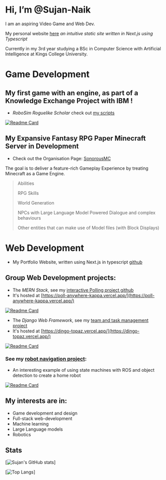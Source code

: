 # Hi, I’m @Sujan-Naik
I am an aspiring Video Game and Web Dev.

My personal website [here](https://sujan-naik.github.io/) *an intuitive static site written in Next.js using Typescript*

Currently in my 3rd year studying a BSc in Computer Science with Artificial Intelligence at Kings College University.

# Game Development

## My first game with an engine, as part of a Knowledge Exchange Project with IBM !
- *RoboSim Roguelike Scholar* check out [my scripts](https://github.com/Sujan-Naik/RoboSim-Roguelike-Scholar) 

[![Readme Card](https://github-readme-stats.vercel.app/api/pin/?username=Sujan-Naik&repo=RoboSim-Roguelike-Scholar&show_icons=true&theme=transparent&hide_rank=true)](https://github.com/Sujan-Naik/RoboSim-Roguelike-Scholar)

## My Expansive Fantasy RPG Paper Minecraft Server in Development
- Check out the Organisation Page: [SonorousMC](https://github.com/SonorousMinecraft)
  
The goal is to deliver a feature-rich Gameplay Experience by treating Minecraft as a Game Engine.

> Abilities
> 
> RPG Skills
> 
> World Generation
> 
> NPCs with Large Language Model Powered Dialogue and complex behaviours
> 
> Other entities that can make use of Model files (with Block Displays)

# Web Development

- My Portfolio Website, written using Next.js in typescript [github](https://github.com/Sujan-Naik/sujan-naik.github.io)

## Group Web Development projects:

  - The *MERN Stack*, see my [interactive Polling project github](https://github.com/Sujan-Naik/poll)
  - It's hosted at [https://poll-anywhere-kappa.vercel.app/](https://poll-anywhere-kappa.vercel.app/)
    
[![Readme Card](https://github-readme-stats.vercel.app/api/pin/?username=Sujan-Naik&repo=poll&show_icons=true&theme=transparent&hide_rank=true)](https://github.com/Sujan-Naik/poll)

  - The *Django Web Framework*, see my [team and task management project](https://github.com/Sujan-Naik/dingo)
  - It's hosted at [https://dingo-topaz.vercel.app/](https://dingo-topaz.vercel.app/)
        
[![Readme Card](https://github-readme-stats.vercel.app/api/pin/?username=Sujan-Naik&repo=dingo&show_icons=true&theme=transparent&hide_rank=true)](https://github.com/Sujan-Naik/dingo)

### See my [robot navigation project](https://github.com/Sujan-Naik/ros-navigator):
  - An interesting example of using state machines with ROS and object detection to create a home robot
    
[![Readme Card](https://github-readme-stats.vercel.app/api/pin/?username=Sujan-Naik&repo=ros-navigator&show_icons=true&theme=transparent&hide_rank=true)](https://github.com/Sujan-Naik/ros-navigator)


## My interests are in:
  - Game development and design
  - Full-stack web-development
  - Machine learning
  - Large Language models
  - Robotics


## Stats
[![Sujan's GitHub stats](https://github-readme-stats.vercel.app/api?username=Sujan-Naik&show_icons=true&theme=transparent&hide_rank=true)]

[![Top Langs](https://github-readme-stats.vercel.app/api/top-langs/?username=Sujan-Naik&theme=transparent&hide_progress=true)]
